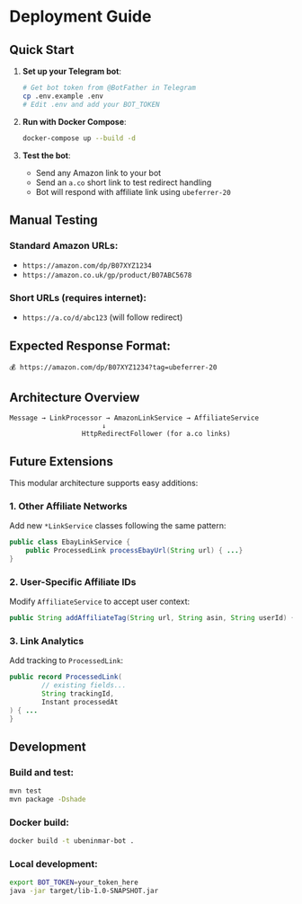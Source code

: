 # Deployment Guide

## Quick Start

1. **Set up your Telegram bot**:
   ```bash
   # Get bot token from @BotFather in Telegram
   cp .env.example .env
   # Edit .env and add your BOT_TOKEN
   ```

2. **Run with Docker Compose**:
   ```bash
   docker-compose up --build -d
   ```

3. **Test the bot**:
    - Send any Amazon link to your bot
    - Send an `a.co` short link to test redirect handling
    - Bot will respond with affiliate link using `ubeferrer-20`

## Manual Testing

### Standard Amazon URLs:

- `https://amazon.com/dp/B07XYZ1234`
- `https://amazon.co.uk/gp/product/B07ABC5678`

### Short URLs (requires internet):

- `https://a.co/d/abc123` (will follow redirect)

## Expected Response Format:

```
💰 https://amazon.com/dp/B07XYZ1234?tag=ubeferrer-20
```

## Architecture Overview

```
Message → LinkProcessor → AmazonLinkService → AffiliateService
                       ↓
                  HttpRedirectFollower (for a.co links)
```

## Future Extensions

This modular architecture supports easy additions:

### 1. Other Affiliate Networks

Add new `*LinkService` classes following the same pattern:

```java
public class EbayLinkService {
    public ProcessedLink processEbayUrl(String url) { ...}
}
```

### 2. User-Specific Affiliate IDs

Modify `AffiliateService` to accept user context:

```java
public String addAffiliateTag(String url, String asin, String userId) { ...}
```

### 3. Link Analytics

Add tracking to `ProcessedLink`:

```java
public record ProcessedLink(
        // existing fields...
        String trackingId,
        Instant processedAt
) { ...
}
```

## Development

### Build and test:

```bash
mvn test
mvn package -Dshade
```

### Docker build:

```bash
docker build -t ubeninmar-bot .
```

### Local development:

```bash
export BOT_TOKEN=your_token_here
java -jar target/lib-1.0-SNAPSHOT.jar
```